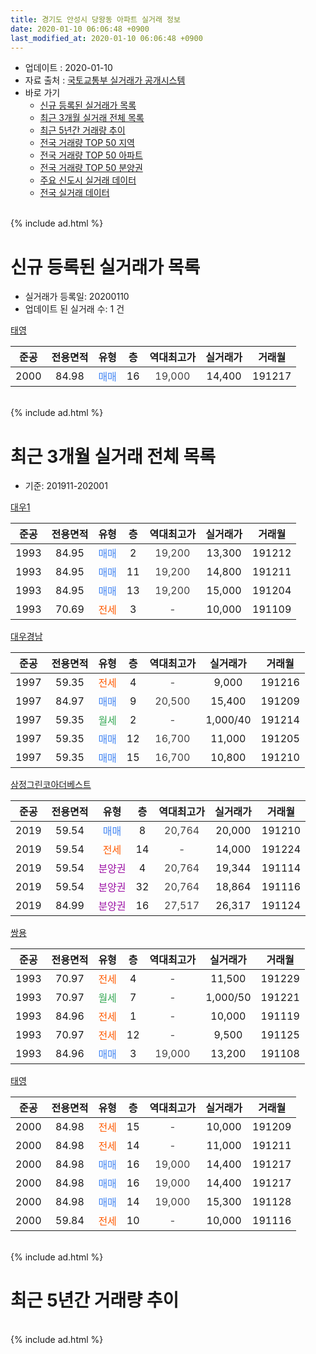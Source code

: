 ```yaml
---
title: 경기도 안성시 당왕동 아파트 실거래 정보
date: 2020-01-10 06:06:48 +0900
last_modified_at: 2020-01-10 06:06:48 +0900
---
```


* 업데이트 : 2020-01-10
* 자료 출처 : [국토교통부 실거래가 공개시스템](http://rt.molit.go.kr)
* 바로 가기
    * [신규 등록된 실거래가 목록](#신규-등록된-실거래가-목록)
    * [최근 3개월 실거래 전체 목록](#최근-3개월-실거래-전체-목록)
    * [최근 5년간 거래량 추이](#최근-5년간-거래량-추이)
    * [전국 거래량 TOP 50 지역](https://inasie.github.io/apt-trade-info/최근-3개월-전국에서-가장-거래가-많이-발생한-지역)
    * [전국 거래량 TOP 50 아파트](https://inasie.github.io/apt-trade-info/최근-3개월-전국에서-가장-거래가-많이-발생한-아파트)
    * [전국 거래량 TOP 50 분양권](https://inasie.github.io/apt-trade-info/최근-3개월-전국에서-가장-거래가-많이-발생한-분양권)
    * [주요 신도시 실거래 데이터](https://inasie.github.io/apt-trade-info/주요-신도시)
    * [전국 실거래 데이터](https://inasie.github.io/apt-trade-info/전국)
<br>
{% include ad.html %}
<br>

# 신규 등록된 실거래가 목록
* 실거래가 등록일: 20200110
* 업데이트 된 실거래 수: 1 건


[태영](https://search.naver.com/search.naver?query=%EA%B2%BD%EA%B8%B0%EB%8F%84+%EC%95%88%EC%84%B1%EC%8B%9C+%EB%8B%B9%EC%99%95%EB%8F%99+%ED%83%9C%EC%98%81)

|준공|전용면적|유형|층|역대최고가|실거래가|거래월|
|:---:|:---:|:---:|:---:|:---:|:---:|:---:|
|2000|84.98|<span style="color:#4285f3">매매</span>|16|<span style="color:#444444">19,000</span>|14,400|191217|


<br>
{% include ad.html %}
<br>

# 최근 3개월 실거래 전체 목록
* 기준: 201911-202001


[대우1](https://search.naver.com/search.naver?query=%EA%B2%BD%EA%B8%B0%EB%8F%84+%EC%95%88%EC%84%B1%EC%8B%9C+%EB%8B%B9%EC%99%95%EB%8F%99+%EB%8C%80%EC%9A%B01)

|준공|전용면적|유형|층|역대최고가|실거래가|거래월|
|:---:|:---:|:---:|:---:|:---:|:---:|:---:|
|1993|84.95|<span style="color:#4285f3">매매</span>|2|<span style="color:#444444">19,200</span>|13,300|191212|
|1993|84.95|<span style="color:#4285f3">매매</span>|11|<span style="color:#444444">19,200</span>|14,800|191211|
|1993|84.95|<span style="color:#4285f3">매매</span>|13|<span style="color:#444444">19,200</span>|15,000|191204|
|1993|70.69|<span style="color:#ff5a00">전세</span>|3|<span style="color:#444444">-</span>|10,000|191109|

[대우경남](https://search.naver.com/search.naver?query=%EA%B2%BD%EA%B8%B0%EB%8F%84+%EC%95%88%EC%84%B1%EC%8B%9C+%EB%8B%B9%EC%99%95%EB%8F%99+%EB%8C%80%EC%9A%B0%EA%B2%BD%EB%82%A8)

|준공|전용면적|유형|층|역대최고가|실거래가|거래월|
|:---:|:---:|:---:|:---:|:---:|:---:|:---:|
|1997|59.35|<span style="color:#ff5a00">전세</span>|4|<span style="color:#444444">-</span>|9,000|191216|
|1997|84.97|<span style="color:#4285f3">매매</span>|9|<span style="color:#444444">20,500</span>|15,400|191209|
|1997|59.35|<span style="color:#34a853">월세</span>|2|<span style="color:#444444">-</span>|1,000/40|191214|
|1997|59.35|<span style="color:#4285f3">매매</span>|12|<span style="color:#444444">16,700</span>|11,000|191205|
|1997|59.35|<span style="color:#4285f3">매매</span>|15|<span style="color:#444444">16,700</span>|10,800|191210|

[삼정그린코아더베스트](https://search.naver.com/search.naver?query=%EA%B2%BD%EA%B8%B0%EB%8F%84+%EC%95%88%EC%84%B1%EC%8B%9C+%EB%8B%B9%EC%99%95%EB%8F%99+%EC%82%BC%EC%A0%95%EA%B7%B8%EB%A6%B0%EC%BD%94%EC%95%84%EB%8D%94%EB%B2%A0%EC%8A%A4%ED%8A%B8)

|준공|전용면적|유형|층|역대최고가|실거래가|거래월|
|:---:|:---:|:---:|:---:|:---:|:---:|:---:|
|2019|59.54|<span style="color:#4285f3">매매</span>|8|<span style="color:#444444">20,764</span>|20,000|191210|
|2019|59.54|<span style="color:#ff5a00">전세</span>|14|<span style="color:#444444">-</span>|14,000|191224|
|2019|59.54|<span style="color:#9C11A5">분양권</span>|4|<span style="color:#444444">20,764</span>|19,344|191114|
|2019|59.54|<span style="color:#9C11A5">분양권</span>|32|<span style="color:#444444">20,764</span>|18,864|191116|
|2019|84.99|<span style="color:#9C11A5">분양권</span>|16|<span style="color:#444444">27,517</span>|26,317|191124|

[쌍용](https://search.naver.com/search.naver?query=%EA%B2%BD%EA%B8%B0%EB%8F%84+%EC%95%88%EC%84%B1%EC%8B%9C+%EB%8B%B9%EC%99%95%EB%8F%99+%EC%8C%8D%EC%9A%A9)

|준공|전용면적|유형|층|역대최고가|실거래가|거래월|
|:---:|:---:|:---:|:---:|:---:|:---:|:---:|
|1993|70.97|<span style="color:#ff5a00">전세</span>|4|<span style="color:#444444">-</span>|11,500|191229|
|1993|70.97|<span style="color:#34a853">월세</span>|7|<span style="color:#444444">-</span>|1,000/50|191221|
|1993|84.96|<span style="color:#ff5a00">전세</span>|1|<span style="color:#444444">-</span>|10,000|191119|
|1993|70.97|<span style="color:#ff5a00">전세</span>|12|<span style="color:#444444">-</span>|9,500|191125|
|1993|84.96|<span style="color:#4285f3">매매</span>|3|<span style="color:#444444">19,000</span>|13,200|191108|

[태영](https://search.naver.com/search.naver?query=%EA%B2%BD%EA%B8%B0%EB%8F%84+%EC%95%88%EC%84%B1%EC%8B%9C+%EB%8B%B9%EC%99%95%EB%8F%99+%ED%83%9C%EC%98%81)

|준공|전용면적|유형|층|역대최고가|실거래가|거래월|
|:---:|:---:|:---:|:---:|:---:|:---:|:---:|
|2000|84.98|<span style="color:#ff5a00">전세</span>|15|<span style="color:#444444">-</span>|10,000|191209|
|2000|84.98|<span style="color:#ff5a00">전세</span>|14|<span style="color:#444444">-</span>|11,000|191211|
|2000|84.98|<span style="color:#4285f3">매매</span>|16|<span style="color:#444444">19,000</span>|14,400|191217|
|2000|84.98|<span style="color:#4285f3">매매</span>|16|<span style="color:#444444">19,000</span>|14,400|191217|
|2000|84.98|<span style="color:#4285f3">매매</span>|14|<span style="color:#444444">19,000</span>|15,300|191128|
|2000|59.84|<span style="color:#ff5a00">전세</span>|10|<span style="color:#444444">-</span>|10,000|191116|


<br>
{% include ad.html %}
<br>

# 최근 5년간 거래량 추이


<div style="width:100%;">
    <canvas id="deal_progress" height="200"></canvas>
</div>

<script>
new Chart(document.getElementById("deal_progress"), {
    type: 'line',
    data: {
        labels: ['201501','201502','201503','201504','201505','201506','201507','201508','201509','201510','201511','201512','201601','201602','201603','201604','201605','201606','201607','201608','201609','201610','201611','201612','201701','201702','201703','201704','201705','201706','201707','201708','201709','201710','201711','201712','201801','201802','201803','201804','201805','201806','201807','201808','201809','201810','201811','201812','201901','201902','201903','201904','201905','201906','201907','201908','201909','201910','201911','201912','202001'],
        datasets: [{
            label: '매매',
            pointRadius: 1,
            data: [16, 11, 13, 14, 7, 10, 11, 8, 8, 9, 6, 9, 11, 7, 16, 7, 12, 17, 2, 1, 9, 14, 9, 8, 6, 11, 13, 8, 6, 6, 3, 7, 7, 3, 6, 5, 10, 8, 15, 9, 11, 4, 2, 13, 7, 21, 22, 36, 29, 22, 23, 23, 13, 8, 11, 14, 14, 14, 5, 9, 0],
            borderColor: "rgba(255, 201, 14, 1)",
            backgroundColor: "rgba(255, 201, 14, 0.5)",
            fill: false,
            lineTension: 0
        },{
            label: '전월세',
            pointRadius: 1,
            data: [7, 6, 7, 5, 4, 3, 3, 2, 2, 5, 4, 1, 7, 3, 12, 5, 7, 7, 7, 7, 5, 2, 9, 5, 3, 4, 2, 1, 4, 4, 5, 2, 5, 6, 6, 5, 9, 10, 8, 12, 8, 6, 8, 9, 7, 9, 8, 15, 18, 11, 10, 3, 9, 5, 9, 5, 4, 3, 4, 7, 0],
            borderColor: "rgba(0, 141, 185, 1)",
            backgroundColor: "rgba(0, 141, 185, 0.5)",
            fill: false,
            lineTension: 0
        }
        ]
    },
    options: {
        responsive: true,
        title: {
            display: false
        },
        tooltips: {
            mode: 'index',
            intersect: false
        },
        hover: {
            mode: 'nearest',
            intersect: true
        },
        scales: {
            xAxes: [{
                display: true,
                scaleLabel: {
                    display: true,
                    labelString: '년/월'
                }
            }],
            yAxes: [{
                display: true,
                ticks: {
                    suggestedMin: 0,
                },
                scaleLabel: {
                    display: true,
                    labelString: '실거래 수'
                }
            }]
        }
    }
});

</script>


<br>
{% include ad.html %}
<br>

